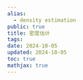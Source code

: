 ```yaml
---
alias:
  - density estimation
public: true
title: 密度估计
tags:
date: 2024-10-05
updated: 2024-10-05
toc: true
mathjax: true
---
```

